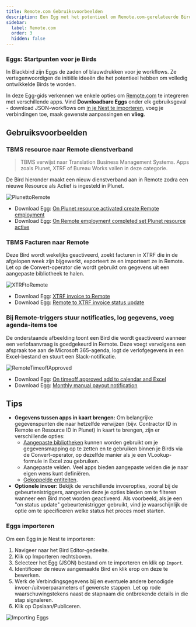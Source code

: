 ```yaml
---
title: Remote.com Gebruiksvoorbeelden
description: Een Egg met het potentieel om Remote.com-gerelateerde Birds te creëren
sidebar:
  label: Remote.com
  order: 3
  hidden: false
---
```


### Eggs: Startpunten voor je Birds

In Blackbird zijn Eggs de zaden of blauwdrukken voor je workflows. Ze vertegenwoordigen de initiële ideeën die het potentieel hebben om volledig ontwikkelde Birds te worden.

In deze Egg-gids verkennen we enkele opties om [Remote.com](https://docs.blackbird.io/apps/remote/) te integreren met verschillende apps. Vind **Downloadbare Eggs** onder elk gebruiksgeval - download JSON-workflows om [in je Nest te importeren](https://docs.blackbird.io/eggs/remote/#importing-eggs), voeg je verbindingen toe, maak gewenste aanpassingen en **vlieg**.

## Gebruiksvoorbeelden

### TBMS resource naar Remote dienstverband

> TBMS verwijst naar Translation Business Management Systems. Apps zoals Plunet, XTRF of Bureau Works vallen in deze categorie.

De Bird hieronder maakt een nieuw dienstverband aan in Remote zodra een nieuwe Resource als Actief is ingesteld in Plunet.

![PlunettoRemote](~/assets/docs/eggs/PlunetResourceActivatedCreateRemoteEmployment.png)

- Download Egg: <a href="https://docs.blackbird.io/downloads/Plunet_resource_activated_to_Remote_Employment.json" download>On Plunet resource activated create Remote employment</a>
- Download Egg: <a href="https://docs.blackbird.io/downloads/Remote_employment_completed_set_Plunet_resource_Active.json" download>On Remote employment completed set Plunet resource active</a>

### TBMS Facturen naar Remote

Deze Bird wordt wekelijks geactiveerd, zoekt facturen in XTRF die in de afgelopen week zijn bijgewerkt, exporteert ze en importeert ze in Remote. Let op de Convert-operator die wordt gebruikt om gegevens uit een aangepaste bibliotheek te halen.

![XTRFtoRemote](~/assets/docs/eggs/XtrfInvoiceToRemote.png)

- Download Egg: <a href="https://docs.blackbird.io/downloads/XTRF_invoice_to_Remote.json" download>XTRF invoice to Remote</a>
- Download Egg: <a href="https://docs.blackbird.io/downloads/Remote_to_XTRF_invoice_status_update.json" download>Remote to XTRF invoice status update</a>

### Bij Remote-triggers stuur notificaties, log gegevens, voeg agenda-items toe

De onderstaande afbeelding toont een Bird die wordt geactiveerd wanneer een verlofaanvraag is goedgekeurd in Remote. Deze voegt vervolgens een afspraak toe aan de Microsoft 365-agenda, logt de verlofgegevens in een Excel-bestand en stuurt een Slack-notificatie.

![RemoteTimeoffApproved](~/assets/docs/eggs/RemoteTimeoffApproved.png)

- Download Egg: <a href="https://docs.blackbird.io/downloads/On_timeoff_approved_add_to_Calendar_Excel.json" download>On timeoff approved add to calendar and Excel</a>
- Download Egg: <a href="https://docs.blackbird.io/downloads/Manual_payout_notification.json" download>Monthly manual payout notification</a>

## Tips

- **Gegevens tussen apps in kaart brengen:** Om belangrijke gegevenspunten die naar hetzelfde verwijzen (bijv. Contractor ID in Remote en Resource ID in Plunet) in kaart te brengen, zijn er verschillende opties:
    - [Aangepaste bibliotheken](https://docs.blackbird.io/concepts/libraries/#custom-libraries) kunnen worden gebruikt om je gegevensmapping op te zetten en te gebruiken binnen je Birds via de Convert-operator, op dezelfde manier als je een VLookup-formule in Excel zou gebruiken.
    - Aangepaste velden. Veel apps bieden aangepaste velden die je naar eigen wens kunt definiëren.
    - [Gekoppelde entiteiten](https://docs.blackbird.io/guides/entity-linking/).
- **Optionele invoer:** Bekijk de verschillende invoeropties, vooral bij de gebeurtenistriggers, aangezien deze je opties bieden om te filteren wanneer een Bird moet worden geactiveerd. Als voorbeeld, als je een "on status update" gebeurtenistrigger gebruikt, vind je waarschijnlijk de optie om te specificeren welke status het proces moet starten.

### Eggs importeren

Om een Egg in je Nest te importeren:

1. Navigeer naar het Bird Editor-gedeelte.
2. Klik op Importeren rechtsboven.
3. Selecteer het Egg (JSON) bestand om te importeren en klik op `Import`.
4. Identificeer de nieuw aangemaakte Bird en klik erop om deze te bewerken.
5. Werk de Verbindingsgegevens bij en eventuele andere benodigde invoer-/uitvoerparameters of gewenste stappen. Let op rode waarschuwingstekens naast de stapnaam die ontbrekende details in die stap signaleren.
6. Klik op Opslaan/Publiceren.

![Importing Eggs](~/assets/docs/eggs/ImportEggs.gif)
